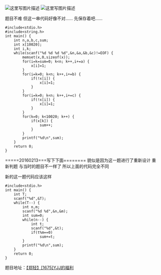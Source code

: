 ![这里写图片描述](http://img.blog.csdn.net/20151226172110636)
![这里写图片描述](http://img.blog.csdn.net/20151226172116475)

题目不难
但这一串代码好像不对……
先保存着吧……

```
#include<stdio.h>
#include<string.h>
int main() {
	int n,a,b,c,sum;
	int x[10020];
	int i,k;
	while(scanf("%d %d %d %d",&n,&a,&b,&c)!=EOF) {
		memset(x,0,sizeof(x));
		for(i=k=sum=0; k<n; k++,i+=a) {
			x[i]=1;
		}
		for(i=k=0; k<n; k++,i+=b) {
			if(!x[i]) {
				x[i]=1;
			}
		}
		for(i=k=0; k<n; k++,i+=c) {
			if(!x[i]) {
				x[i]=1;
			}
		}
		for(k=0; k<10020; k++) {
			if(x[k]) {
				sum++;
			}
		}
		printf("%d\n",sum);
	}
	return 0;
}

```

=====20160213===写下下面========
貌似是因为这一题进行了重新设计
重新判题
与当时的题目不一样了
所以上面的代码完全不同

新的这一题代码应该这样

```
#include<stdio.h>
int main() {
	int T;
	scanf("%d",&T);
	while(T--) {
		int n,m;
		scanf("%d %d",&n,&m);
		int sum=0;
		while(n--) {
			int t;
			scanf("%d",&t);
			if(t%m==0)
				sum+=t;
		}
		printf("%d\n",sum);
	}
	return 0;
}

```


题目地址：[【郑轻】[1675]YJJ的福利](http://acm.zzuli.edu.cn/problem.php?id=1675)